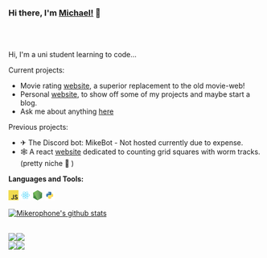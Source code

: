 ### Hi there, I'm [Michael!](https://mah51.github.io) 👋

<br />
<br />

Hi, I'm a uni student learning to code...

Current projects:
-  Movie rating [website](https://github.com/mah51/movie-web-typescript), a superior replacement to the old movie-web! 
-  Personal [website](https://github.com/mah51/personal-web), to show off some of my projects and maybe start a blog.
-  Ask me about anything [here](https://github.com/mah51/mah51/issues)

Previous projects:

- ✈  The Discord bot: MikeBot - Not hosted currently due to expense.
- 🕸  A react [website](https://github.com/mah51/WormTracker) dedicated to counting grid squares with worm tracks. (pretty niche 🧐 )

**Languages and Tools:**  

<code><img height="20" src="https://raw.githubusercontent.com/github/explore/80688e429a7d4ef2fca1e82350fe8e3517d3494d/topics/javascript/javascript.png"></code>
<code><img height="20" src="https://raw.githubusercontent.com/github/explore/80688e429a7d4ef2fca1e82350fe8e3517d3494d/topics/react/react.png"></code>
<code><img height="20" src="https://raw.githubusercontent.com/github/explore/80688e429a7d4ef2fca1e82350fe8e3517d3494d/topics/nodejs/nodejs.png"></code>
<code><img height="20" src="https://raw.githubusercontent.com/github/explore/80688e429a7d4ef2fca1e82350fe8e3517d3494d/topics/python/python.png"></code>

[![Mikerophone's github stats](https://github-readme-stats.vercel.app/api?username=mah51&count_private=true&show_icons=true&title_color=fff&icon_color=79ff97&text_color=9f9f9f&bg_color=151515)](https://github.com/anuraghazra/github-readme-stats)


<br />


<a href="https://github.com/mah51/michael-hall.me">
  <img align="left" src="https://github-readme-stats.vercel.app/api/pin/?username=mah51&repo=michael-hall.me&title_color=fff&icon_color=79ff97&text_color=9f9f9f&bg_color=151515" />
</a>



<a href="https://github.com/mah51/scuffedmdb">
  <img align="left" src="https://github-readme-stats.vercel.app/api/pin/?username=mah51&repo=ScuffedMDB&title_color=fff&icon_color=79ff97&text_color=9f9f9f&bg_color=151515" />
</a>

<br />



<a href="https://github.com/mah51/NanoLeaf-Hue-CLI">
  <img align="left" src="https://github-readme-stats.vercel.app/api/pin/?username=mah51&repo=NanoLeaf-Hue-CLI&title_color=fff&icon_color=79ff97&text_color=9f9f9f&bg_color=151515" />
</a>



<a href="https://github.com/mah51/scuffedmdb-bot">
  <img align="left" src="https://github-readme-stats.vercel.app/api/pin/?username=mah51&repo=scuffedmdb-bot&title_color=fff&icon_color=79ff97&text_color=9f9f9f&bg_color=151515" />
</a>



